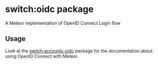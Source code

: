 # switch:oidc package

A Meteor implementation of OpenID Connect Login flow

## Usage

Look at the [switch:accounts-oidc](/switch/accounts-oidc) package for 
the documentation about using OpenID Connect with Meteor.
